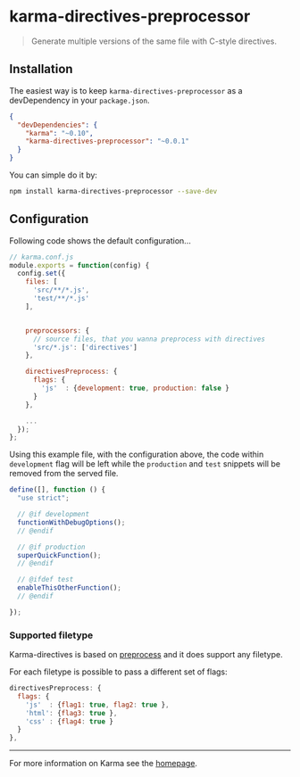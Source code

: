 # karma-directives-preprocessor

> Generate multiple versions of the same file with C-style directives.

## Installation

The easiest way is to keep `karma-directives-preprocessor` as a devDependency in your `package.json`.  
```json
{
  "devDependencies": {
    "karma": "~0.10",
    "karma-directives-preprocessor": "~0.0.1"
  }
}
```

You can simple do it by:
```bash
npm install karma-directives-preprocessor --save-dev
```

## Configuration
Following code shows the default configuration...
```js
// karma.conf.js
module.exports = function(config) {
  config.set({
    files: [
      'src/**/*.js',
      'test/**/*.js'
    ],


    preprocessors: {
      // source files, that you wanna preprocess with directives
      'src/*.js': ['directives']
    },

    directivesPreprocess: {
      flags: {
        'js'  : {development: true, production: false }
      } 
    },

    ...
  });
};
```

Using this example file, with the configuration above, the code within `development` flag will be left while the `production` and `test` snippets will be removed from the served file.
```js
define([], function () {
  "use strict";

  // @if development
  functionWithDebugOptions();
  // @endif

  // @if production
  superQuickFunction();
  // @endif

  // @ifdef test
  enableThisOtherFunction();
  // @endif

});
```

### Supported filetype

Karma-directives is based on [preprocess] and it does support any filetype.

For each filetype is possible to pass a different set of flags:

```js
directivesPreprocess: {
  flags: {
    'js'  : {flag1: true, flag2: true },
    'html': {flag3: true },
    'css' : {flag4: true }
  } 
},
```
 
----

For more information on Karma see the [homepage].


[homepage]: http://karma-runner.github.com
[preprocess]: https://github.com/jsoverson/preprocess
